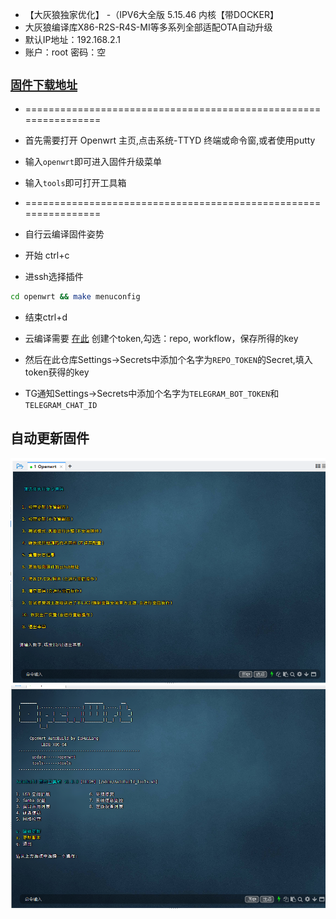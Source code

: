 - 【大灰狼独家优化】
-（IPV6大全版  5.15.46  内核【带DOCKER】
- 大灰狼编译库X86-R2S-R4S-MI等多系列全部适配OTA自动升级
- 默认IP地址：192.168.2.1
- 账户：root   密码：空
 
 ## [`固件下载地址`](https://github.com/shidahuilang/openwrt/releases)

- ================================================================
- 首先需要打开 Openwrt 主页,点击系统-TTYD 终端或命令窗,或者使用putty 
- 输入```openwrt```即可进入固件升级菜单                            
- 输入```tools```即可打开工具箱                                    
- ================================================================

- 自行云编译固件姿势
- 开始 ctrl+c 
- 进ssh选择插件 
``` bash
cd openwrt && make menuconfig
```
- 结束ctrl+d

- 云编译需要 [在此](https://github.com/settings/tokens) 创建个token,勾选：repo, workflow，保存所得的key
- 然后在此仓库Settings->Secrets中添加个名字为```REPO_TOKEN```的Secret,填入token获得的key

- TG通知Settings->Secrets中添加个名字为```TELEGRAM_BOT_TOKEN```和```TELEGRAM_CHAT_ID```

## 自动更新固件
![img.png](img/img.png)
![img1.png](img/img1.png)




